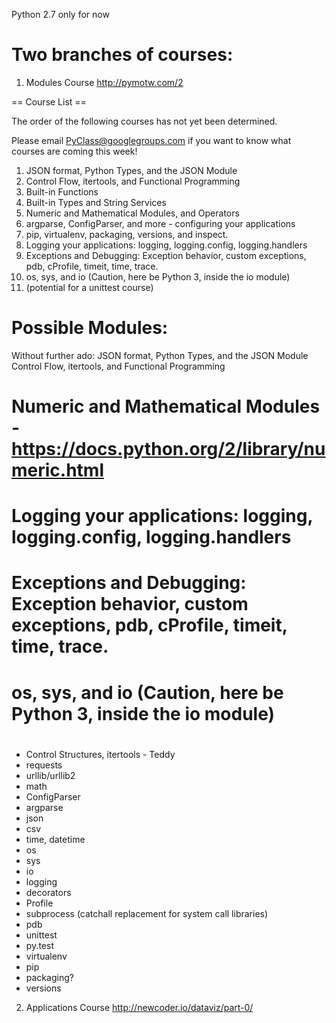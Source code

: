 
Python 2.7 only for now

Two branches of courses:
======
1. Modules Course
http://pymotw.com/2




== Course List ==

The order of the following courses has not yet been determined.  

Please email PyClass@googlegroups.com if you want to know what courses are coming this week!

1. JSON format, Python Types, and the JSON Module    
2. Control Flow, itertools, and Functional Programming    
3. Built-in Functions    
4. Built-in Types and String Services    
5. Numeric and Mathematical Modules, and Operators    
6. argparse, ConfigParser, and more - configuring your applications    
7. pip, virtualenv, packaging, versions, and inspect.    
8. Logging your applications: logging, logging.config, logging.handlers    
9. Exceptions and Debugging: Exception behavior, custom exceptions, pdb, cProfile, timeit, time, trace.    
10. os, sys, and io (Caution, here be Python 3, inside the io module)    
11. (potential for a unittest course)    




Possible Modules:
=====

Without further ado:
 JSON format, Python Types, and the JSON Module 
 Control Flow, itertools, and Functional Programming
# Numeric and Mathematical Modules - https://docs.python.org/2/library/numeric.html
# Logging your applications: logging, logging.config, logging.handlers
# Exceptions and Debugging: Exception behavior, custom exceptions, pdb, cProfile, timeit, time, trace.
# os, sys, and io (Caution, here be Python 3, inside the io module)
#


* Control Structures, itertools - Teddy    
* requests    
* urllib/urllib2    
* math    
* ConfigParser    
* argparse    
* json    
* csv    
* time, datetime    
* os    
* sys    
* io    
* logging    
* decorators    
* Profile    
* subprocess (catchall replacement for system call libraries)    
* pdb    
* unittest    
* py.test    
* virtualenv    
* pip    
* packaging?    
* versions    


2. Applications Course
http://newcoder.io/dataviz/part-0/
